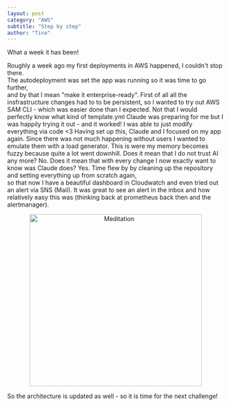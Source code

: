 ```yaml
---
layout: post
category: "AWS"
subtitle: "Step by step"
author: "Tino"
---
```

What a week it has been!

Roughly a week ago my first deployments in AWS happened, I couldn't stop there.<br>
The autodeployment was set the app was running so it was time to go further, <br>
and by that I mean "make it enterprise-ready".
First of all all the insfrastructure changes had to to be persistent, so I wanted to try out
AWS SAM CLI - which was easier done than I expected. Not that I would perfectly know what kind
of template.yml Claude was preparing for me but I was happily trying it out - and it worked! 
I was able to just modify everything via code <3
Having set up this, Claude and I focused on my app again. Since there was not much happening without
users I wanted to emulate them with a load generator.
This is were my memory becomes fuzzy because quite a lot went downhill.
Does it mean that I do not trust AI any more? No.
Does it mean that with every change I now exactly want to know was Claude does? Yes.
Time flew by by cleaning up the repository and setting everything up from scratch again,<br>
so that now I have a beautiful dashboard in Cloudwatch and even tried out an alert via SNS (Mail).
It was great to see an alert in the inbox and how relatively easy this was (thinking back at prometheus back then and the alertmanager).
<p style="text-align: center;"><img src="{{ site.baseurl }}/images/postpics/aws_architectureV2.png" alt="Meditation" style="width: 400px;"/></p>
So the architecture is updated as well - so it is time for the next challenge!



 
